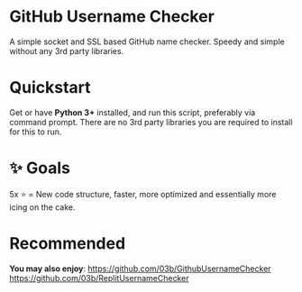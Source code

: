 # GitHub Username Checker
A simple socket and SSL based GitHub name checker. Speedy and simple without any 3rd party libraries.
# Quickstart
Get or have **Python 3+** installed, and run this script, preferably via command prompt. There are no 3rd party libraries you are required to install for this to run.
# ✨ Goals
5x ⭐ = New code structure, faster, more optimized and essentially more icing on the cake.
# Recommended
**You may also enjoy**:
https://github.com/03b/GithubUsernameChecker
https://github.com/03b/ReplitUsernameChecker
